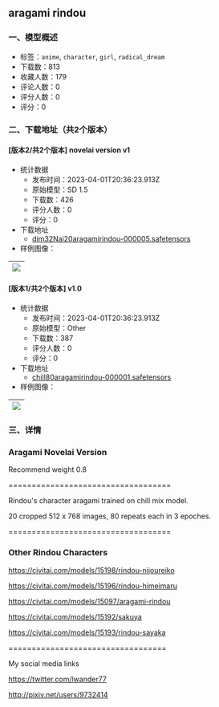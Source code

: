 ## aragami rindou
### 一、模型概述

- 标签：`anime`, `character`, `girl`, `radical_dream`
- 下载数：813
- 收藏人数：179
- 评论人数：0
- 评分人数：0
- 评分：0

### 二、下载地址（共2个版本）

#### [版本2/共2个版本] novelai version v1

- 统计数据
  - 发布时间：2023-04-01T20:36:23.913Z
  - 原始模型：SD 1.5
  - 下载数：426
  - 评分人数：0
  - 评分：0
- 下载地址
  - [dim32Nai20aragamirindou-000005.safetensors](https://civitai.com/api/download/models/33368)
- 样例图像：

| <img src="https://image.civitai.com/xG1nkqKTMzGDvpLrqFT7WA/85947f43-e004-4ddf-c215-32f76ef06d00/width=450/380279.jpeg" /> |
| ---- |

#### [版本1/共2个版本] v1.0

- 统计数据
  - 发布时间：2023-04-01T20:36:23.913Z
  - 原始模型：Other
  - 下载数：387
  - 评分人数：0
  - 评分：0
- 下载地址
  - [chill80aragamirindou-000001.safetensors](https://civitai.com/api/download/models/17789)
- 样例图像：

| <img src="https://image.civitai.com/xG1nkqKTMzGDvpLrqFT7WA/d73aae3f-ee84-4358-fffd-57e31f065200/width=450/182038.jpeg" /> |
| ---- |


### 三、详情
<h3>Aragami Novelai Version</h3><p>Recommend weight 0.8</p><p>===================================</p><p>Rindou's character aragami trained on chill mix model.</p><p>20 cropped 512 x 768 images, 80 repeats each in 3 epoches.</p><p></p><p>===================================</p><h3>Other Rindou Characters</h3><p><a target="_blank" rel="ugc" href="https://civitai.com/models/15198/rindou-nijoureiko">https://civitai.com/models/15198/rindou-nijoureiko</a></p><p><a target="_blank" rel="ugc" href="https://civitai.com/models/15196/rindou-himeimaru">https://civitai.com/models/15196/rindou-himeimaru</a></p><p><a target="_blank" rel="ugc" href="https://civitai.com/models/15097/aragami-rindou">https://civitai.com/models/15097/aragami-rindou</a></p><p><a target="_blank" rel="ugc" href="https://civitai.com/models/15192/sakuya">https://civitai.com/models/15192/sakuya</a></p><p><a target="_blank" rel="ugc" href="https://civitai.com/models/15193/rindou-sayaka">https://civitai.com/models/15193/rindou-sayaka</a></p><p>==================================</p><p>My social media links</p><p><a target="_blank" rel="ugc" href="https://twitter.com/lwander77">https://twitter.com/lwander77</a></p><p><a target="_blank" rel="ugc" href="http://pixiv.net/users/9732414">http://pixiv.net/users/9732414</a></p>